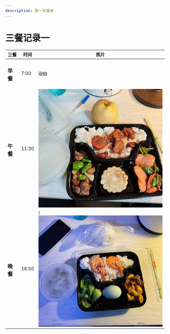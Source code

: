 ```yaml
---
description: 第一天餐单
---
```


# 三餐记录一

| 三餐                           | 时间    | 照片                                    |
| ---------------------------- | ----- | ------------------------------------- |
| <h3><strong>早餐</strong></h3> | 7:00  | ~~没拍~~                                |
| <h3><strong>午餐</strong></h3> | 11:30 | ![](../.gitbook/assets/22111103.jpg)  |
| <h3><strong>晚餐</strong></h3> | 16:50 | /![](../.gitbook/assets/22111104.jpg) |

